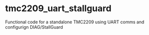 # tmc2209_uart_stallguard
Functional code for a standalone TMC2209 using UART comms and configurign DIAG/StallGuard
